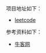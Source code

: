 ﻿项目地址如下：

- [leetcode](https://github.com/im-iron-man/leetcode)

参考资料如下：

- [牛客网](http://www.nowcoder.com)